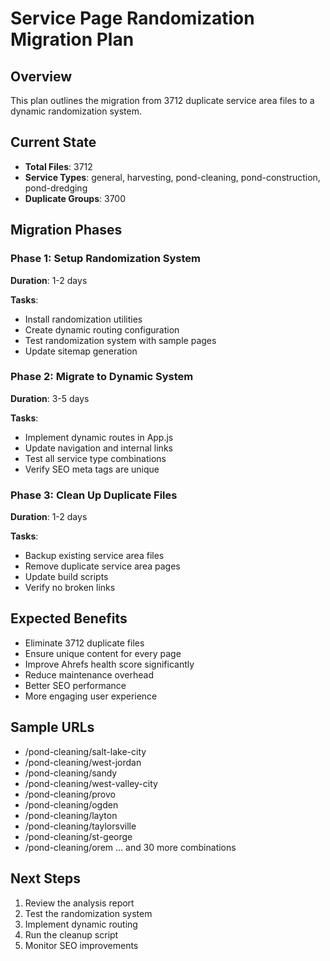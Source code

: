 # Service Page Randomization Migration Plan

## Overview
This plan outlines the migration from 3712 duplicate service area files to a dynamic randomization system.

## Current State
- **Total Files**: 3712
- **Service Types**: general, harvesting, pond-cleaning, pond-construction, pond-dredging
- **Duplicate Groups**: 3700

## Migration Phases


### Phase 1: Setup Randomization System
**Duration**: 1-2 days

**Tasks**:
- Install randomization utilities
- Create dynamic routing configuration
- Test randomization system with sample pages
- Update sitemap generation


### Phase 2: Migrate to Dynamic System
**Duration**: 3-5 days

**Tasks**:
- Implement dynamic routes in App.js
- Update navigation and internal links
- Test all service type combinations
- Verify SEO meta tags are unique


### Phase 3: Clean Up Duplicate Files
**Duration**: 1-2 days

**Tasks**:
- Backup existing service area files
- Remove duplicate service area pages
- Update build scripts
- Verify no broken links


## Expected Benefits
- Eliminate 3712 duplicate files
- Ensure unique content for every page
- Improve Ahrefs health score significantly
- Reduce maintenance overhead
- Better SEO performance
- More engaging user experience

## Sample URLs
- /pond-cleaning/salt-lake-city
- /pond-cleaning/west-jordan
- /pond-cleaning/sandy
- /pond-cleaning/west-valley-city
- /pond-cleaning/provo
- /pond-cleaning/ogden
- /pond-cleaning/layton
- /pond-cleaning/taylorsville
- /pond-cleaning/st-george
- /pond-cleaning/orem
... and 30 more combinations

## Next Steps
1. Review the analysis report
2. Test the randomization system
3. Implement dynamic routing
4. Run the cleanup script
5. Monitor SEO improvements
